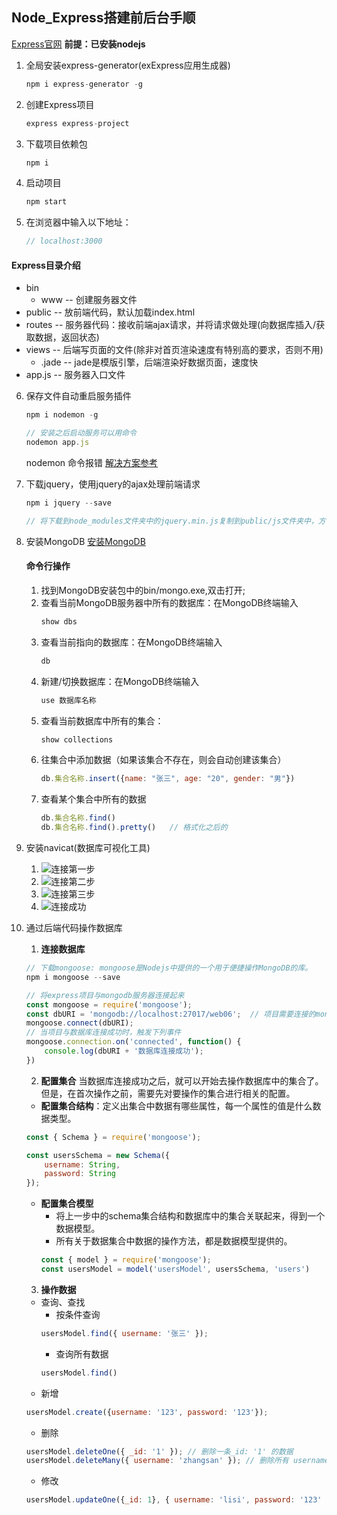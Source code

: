 ## Node_Express搭建前后台手顺
[Express官网](https://www.expressjs.com.cn/)
**前提：已安装nodejs**
1. 全局安装express-generator(exExpress应用生成器)
    ```js
    npm i express-generator -g
    ```
2. 创建Express项目
    ```js
    express express-project
    ```
3. 下载项目依赖包
    ```js
    npm i
    ```
4. 启动项目
    ```js
    npm start
    ```
5. 在浏览器中输入以下地址：
    ```js
    // localhost:3000
    ```
#### **Express目录介绍**
+ bin
    + www -- 创建服务器文件
+ public -- 放前端代码，默认加载index.html
+ routes -- 服务器代码：接收前端ajax请求，并将请求做处理(向数据库插入/获取数据，返回状态)
+ views -- 后端写页面的文件(除非对首页渲染速度有特别高的要求，否则不用)
    + .jade -- jade是模版引擎，后端渲染好数据页面，速度快
+ app.js -- 服务器入口文件


6. 保存文件自动重启服务插件
    ```js
    npm i nodemon -g

    // 安装之后启动服务可以用命令
    nodemon app.js
    ```
    nodemon 命令报错
    [解决方案参考](https://blog.csdn.net/webjxy/article/details/121193543)


7. 下载jquery，使用jquery的ajax处理前端请求
    ```js
    npm i jquery --save

    // 将下载到node_modules文件夹中的jquery.min.js复制到public/js文件夹中，方便前端代码引用
    ```

8. 安装MongoDB
    [安装MongoDB](https://www.runoob.com/mongodb/mongodb-window-install.html)
    #### **命令行操作**
    1. 找到MongoDB安装包中的bin/mongo.exe,双击打开;
    2. 查看当前MongoDB服务器中所有的数据库：在MongoDB终端输入 
        ```js
        show dbs
        ```
    3. 查看当前指向的数据库：在MongoDB终端输入 
        ```js
        db
        ```
    4. 新建/切换数据库：在MongoDB终端输入 
        ```js
        use 数据库名称
        ```
    5. 查看当前数据库中所有的集合：
        ```js
        show collections
        ```
    6. 往集合中添加数据（如果该集合不存在，则会自动创建该集合）
        ```js
        db.集合名称.insert({name: "张三", age: "20", gender: "男"})
        ```
    7. 查看某个集合中所有的数据
        ```js
        db.集合名称.find()
        db.集合名称.find().pretty()   // 格式化之后的
        ```
    
9. 安装navicat(数据库可视化工具)
    1. ![连接第一步](./public/img/mongoDB-connect-1.png)
    2. ![连接第二步](./public/img/mongoDB-connect-2.png)
    3. ![连接第三步](./public/img/mongoDB-connect-3.png)
    4. ![连接成功](./public/img/mongoDB-connected.png)

10. 通过后端代码操作数据库
    1. **连接数据库**
    ```js
    // 下载mongoose: mongoose是Nodejs中提供的一个用于便捷操作MongoDB的库。
    npm i mongoose --save
    ```
    ```js
    // 将express项目与mongodb服务器连接起来
    const mongoose = require('mongoose');
    const dbURI = 'mongodb://localhost:27017/web06';  // 项目需要连接的mongodb数据库地址
    mongoose.connect(dbURI);
    // 当项目与数据库连接成功时，触发下列事件
    mongoose.connection.on('connected', function() {
        console.log(dbURI + '数据库连接成功');
    })
    ```
    2. **配置集合**
    当数据库连接成功之后，就可以开始去操作数据库中的集合了。
    但是，在首次操作之前，需要先对要操作的集合进行相关的配置。
    + **配置集合结构**：定义出集合中数据有哪些属性，每一个属性的值是什么数据类型。
    ```js
    const { Schema } = require('mongoose');

    const usersSchema = new Schema({
        username: String,
        password: String
    });
    ```

    + **配置集合模型**
        - 将上一步中的schema集合结构和数据库中的集合关联起来，得到一个数据模型。
        - 所有关于数据集合中数据的操作方法，都是数据模型提供的。
        ```js
        const { model } = require('mongoose');
        const usersModel = model('usersModel', usersSchema, 'users')
        ``` 
    3. **操作数据**
    + 查询、查找
        - 按条件查询
        ```js
        usersModel.find({ username: '张三' });
        ```
        - 查询所有数据
        ```js
        usersModel.find()
        ```
    + 新增
    ```js
    usersModel.create({username: '123', password: '123'});
    ```
    + 删除
    ```js
    usersModel.deleteOne({ _id: '1' }); // 删除一条_id: '1' 的数据
    usersModel.deleteMany({ username: 'zhangsan' }); // 删除所有 username: 'zhangsan' 的数据
    ```
    + 修改
    ```js
    usersModel.updateOne({_id: 1}, { username: 'lisi', password: '123' }); // 第一个参数，查找更新的数据；第二个参数，更新的新数据。
    ```
